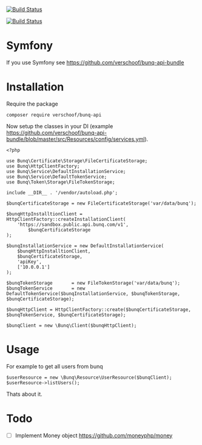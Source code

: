 [![Build Status](https://scrutinizer-ci.com/g/verschoof/bunq-api/badges/build.png?b=master)](https://scrutinizer-ci.com/g/verschoof/bunq-api/build-status/master)

[![Build Status](https://travis-ci.org/verschoof/bunq-api.svg?branch=master)](https://travis-ci.org/verschoof/bunq-api)

Symfony
=======

If you use Symfony see https://github.com/verschoof/bunq-api-bundle

Installation
============

Require the package

    composer require verschoof/bunq-api

Now setup the classes in your DI (example https://github.com/verschoof/bunq-api-bundle/blob/master/src/Resources/config/services.yml).

```
<?php

use Bunq\Certificate\Storage\FileCertificateStorage;
use Bunq\HttpClientFactory;
use Bunq\Service\DefaultInstallationService;
use Bunq\Service\DefaultTokenService;
use Bunq\Token\Storage\FileTokenStorage;

include __DIR__ . '/vendor/autoload.php';

$bunqCertificateStorage = new FileCertificateStorage('var/data/bunq');

$bunqHttpInstalltionClient = HttpClientFactory::createInstallationClient(
    'https://sandbox.public.api.bunq.com/v1',
        $bunqCertificateStorage
);

$bunqInstallationService = new DefaultInstallationService(
    $bunqHttpInstalltionClient,
    $bunqCertificateStorage,
    'apiKey',
    ['10.0.0.1']
);

$bunqTokenStorage       = new FileTokenStorage('var/data/bunq');
$bunqTokenService       = new DefaultTokenService($bunqInstallationService, $bunqTokenStorage, $bunqCertificateStorage);

$bunqHttpClient = HttpClientFactory::create($bunqCertificateStorage, $bunqTokenService, $bunqCertificateStorage);

$bunqClient = new \Bunq\Client($bunqHttpClient);

```

Usage
=====

For example to get all users from bunq
```
$userResource = new \Bunq\Resource\UserResource($bunqClient);
$userResource->listUsers();
```

Thats about it.


Todo
====

- [ ] Implement Money object https://github.com/moneyphp/money
